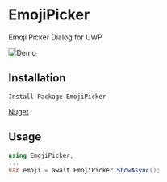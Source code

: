# EmojiPicker
Emoji Picker Dialog for UWP

![Demo](https://i.imgur.com/oFMU7AD.gif)

## Installation

```
Install-Package EmojiPicker
```

[Nuget](https://www.nuget.org/packages/EmojiPicker)

## Usage

```csharp
using EmojiPicker;
...
var emoji = await EmojiPicker.ShowAsync();
```

